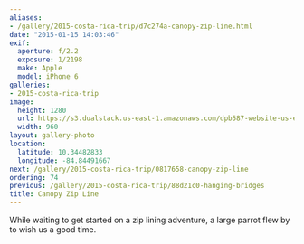 ```yaml
---
aliases:
- /gallery/2015-costa-rica-trip/d7c274a-canopy-zip-line.html
date: "2015-01-15 14:03:46"
exif:
  aperture: f/2.2
  exposure: 1/2198
  make: Apple
  model: iPhone 6
galleries:
- 2015-costa-rica-trip
image:
  height: 1280
  url: https://s3.dualstack.us-east-1.amazonaws.com/dpb587-website-us-east-1/asset/gallery/2015-costa-rica-trip/d7c274a-canopy-zip-line~1280.jpg
  width: 960
layout: gallery-photo
location:
  latitude: 10.34482833
  longitude: -84.84491667
next: /gallery/2015-costa-rica-trip/0817658-canopy-zip-line
ordering: 74
previous: /gallery/2015-costa-rica-trip/88d21c0-hanging-bridges
title: Canopy Zip Line
---
```


While waiting to get started on a zip lining adventure, a large parrot flew by to wish us a good time.
